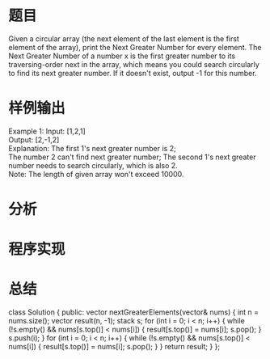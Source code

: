# 题目
Given a circular array (the next element of the last element is the first element of the array), print the Next Greater Number for every element. The Next Greater Number of a number x is the first greater number to its traversing-order next in the array, which means you could search circularly to find its next greater number. If it doesn't exist, output -1 for this number. 
# 样例输出
Example 1:
Input: [1,2,1]\
Output: [2,-1,2]\
Explanation: The first 1's next greater number is 2; \
The number 2 can't find next greater number; 
The second 1's next greater number needs to search circularly, which is also 2.\
Note: The length of given array won't exceed 10000. 
# 分析
# 程序实现
# 总结
class Solution {
public:
    vector<int> nextGreaterElements(vector<int>& nums) {
        int n = nums.size();
        vector<int> result(n, -1);
        stack<int> s;
        for (int i = 0; i < n; i++) {
            while (!s.empty() && nums[s.top()] < nums[i]) {
                result[s.top()] = nums[i];
                s.pop();
            }
            s.push(i);
        }
        for (int i = 0; i < n; i++) {
            while (!s.empty() && nums[s.top()] < nums[i]) {
                result[s.top()] = nums[i];
                s.pop();
            }
        }
        return result;
    }
};
